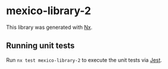 # mexico-library-2

This library was generated with [Nx](https://nx.dev).

## Running unit tests

Run `nx test mexico-library-2` to execute the unit tests via [Jest](https://jestjs.io).
